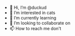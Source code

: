- 👋 Hi, I’m @duckud
- 👀 I’m interested in cats
- 🌱 I’m currently learning 
- 💞️ I’m looking to collaborate on
- 📫 How to reach me don't

<!---
duckud/duckud is a ✨ special ✨ repository because its `README.md` (this file) appears on your GitHub profile.
You can click the Preview link to take a look at your changes.
--->
